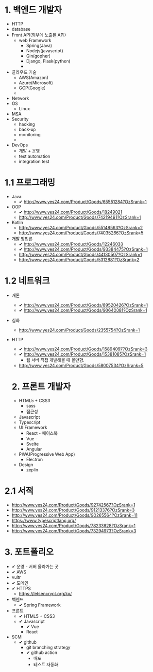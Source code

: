 # 1. 백엔드 개발자

- HTTP
- database
- Front API(외부에 노출된 API)
  - web Framework
    - Spring(Java)
    - Nodejs(javascript)
    - Gin(gopher)
    - Django, Flask(python)
    - 
- 클라우드 기술
  - AWS(Amazon)
  - Azure(Microsoft)
  - GCP(Google)
  - 
- Network
- OS
  - Linux
- MSA
- Security
  - hacking
  - back-up
  - monitoring
  - 
- DevOps
  - 개발 + 운영
  - test automation
  - integration test
  

# 1.1 프로그래밍

- Java
  - ✔ http://www.yes24.com/Product/Goods/65551284?OzSrank=1
- OOP
  - ✔ http://www.yes24.com/Product/Goods/18249021
  - http://www.yes24.com/Product/Goods/74219491?OzSrank=1
- Kotlin
  - http://www.yes24.com/Product/Goods/55148593?OzSrank=2
  - http://www.yes24.com/Product/Goods/74035266?OzSrank=5
- 개발 방법론
  - ✔ http://www.yes24.com/Product/Goods/12246033
  - ✔ http://www.yes24.com/Product/Goods/93384475?OzSrank=1
  - http://www.yes24.com/Product/Goods/44130507?OzSrank=1   
  - http://www.yes24.com/Product/Goods/5312881?OzSrank=2    

# 1.2 네트워크


- 개론
  - ✔ http://www.yes24.com/Product/Goods/89520426?OzSrank=1
  - ✔ http://www.yes24.com/Product/Goods/90640081?OzSrank=1
- 심화
  - http://www.yes24.com/Product/Goods/2355754?OzSrank=1
- HTTP
  - ✔ http://www.yes24.com/Product/Goods/15894097?OzSrank=3
  - ✔ http://www.yes24.com/Product/Goods/15381085?OzSrank=1
    - 웹 서버 직접 개발해볼 때 볼만함.
  - http://www.yes24.com/Product/Goods/58007534?OzSrank=5

  # 2. 프론트 개발자

  - HTML5 + CSS3
    - sass
    - 접근성
  - Javascript
  - Typescript
  - UI Framework
    - React - 페이스북
    - Vue - 
    - Svelte
    - Angular
  - PWA(Progressive Web App)
    - Electron
  - Design
    - zeplin

# 2.1 서적

- http://www.yes24.com/Product/Goods/92742567?OzSrank=1
- http://www.yes24.com/Product/Goods/91213376?OzSrank=3
- http://www.yes24.com/Product/Goods/90265564?OzSrank=11
- https://www.typescriptlang.org/
- http://www.yes24.com/Product/Goods/78233628?OzSrank=1
- http://www.yes24.com/Product/Goods/73294973?OzSrank=3

# 3. 포트폴리오

 - ✔ 운영 - 서버 올라가는 곳
  - ✔ AWS
  - vultr
- ✔ 도메인
- ✔ HTTPS
  - https://letsencrypt.org/ko/
- 백엔드
  - ✔ Spring Framework
- 프론트
  - ✔ HTML5 + CSS3
  - ✔ Javascript
    - ✔ Vue
    - React
- SCM
  - ✔ github
    - git branching strategy
    - ✔ github action
      - 배포
      - 테스트 자동화
